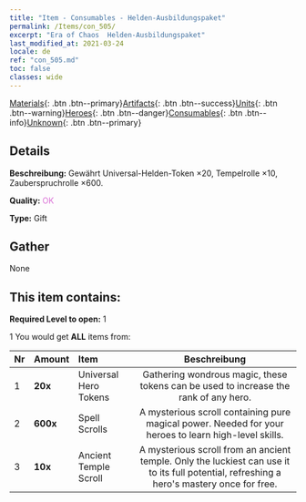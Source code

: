 ```yaml
---
title: "Item - Consumables - Helden-Ausbildungspaket"
permalink: /Items/con_505/
excerpt: "Era of Chaos  Helden-Ausbildungspaket"
last_modified_at: 2021-03-24
locale: de
ref: "con_505.md"
toc: false
classes: wide
---
```

 [Materials](/de/Items/){: .btn .btn--primary}[Artifacts](/de/Items/Artifacts/){: .btn .btn--success}[Units](/de/Items/Units/){: .btn .btn--warning}[Heroes](/de/Items/Heroes/){: .btn .btn--danger}[Consumables](/de/Items/Consumables/){: .btn .btn--info}[Unknown](/de/Items/Unknown/){: .btn .btn--primary}

## Details
 **Beschreibung:** Gewährt Universal-Helden-Token ×20, Tempelrolle ×10, Zauberspruchrolle ×600.

 **Quality:** <span style="color: #DA70D6">OK</span>

 **Type:** Gift

## Gather

  None

## This item contains:

 **Required Level to open:** 1

 1 You would get **ALL** items  from:

  | Nr | Amount |     Item    | Beschreibung |
  |:---|:-------|:------------|:-----------:|
  | 1 |  **20x** | Universal Hero Tokens | Gathering wondrous magic, these tokens can be used to increase the rank of any hero.  | 
  | 2 |  **600x** | Spell Scrolls | A mysterious scroll containing pure magical power. Needed for your heroes to learn high-level skills.  | 
  | 3 |  **10x** | Ancient Temple Scroll | A mysterious scroll from an ancient temple. Only the luckiest can use it to its full potential, refreshing a hero's mastery once for free.  | 
